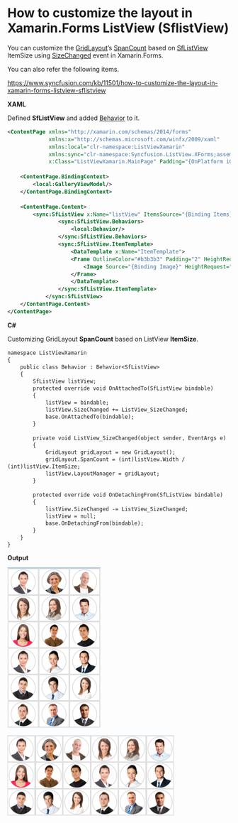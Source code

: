 # How to customize the layout in Xamarin.Forms ListView (SflistView)

You can customize the [GridLayout](https://help.syncfusion.com/cr/xamarin/Syncfusion.SfListView.XForms~Syncfusion.ListView.XForms.GridLayout.html?)’s [SpanCount](https://help.syncfusion.com/cr/xamarin/Syncfusion.SfListView.XForms~Syncfusion.ListView.XForms.GridLayout~SpanCount.html?) based on [SfListView](https://help.syncfusion.com/xamarin/listview/overview?) ItemSize using [SizeChanged](https://docs.microsoft.com/en-us/dotnet/api/xamarin.forms.visualelement.sizechanged?view=xamarin-forms) event in Xamarin.Forms.

You can also refer the following items.

https://www.syncfusion.com/kb/11501/how-to-customize-the-layout-in-xamarin-forms-listview-sflistview

**XAML**

Defined **SfListView** and added [Behavior](https://docs.microsoft.com/en-us/xamarin/xamarin-forms/app-fundamentals/behaviors/creating) to it.
``` xml
<ContentPage xmlns="http://xamarin.com/schemas/2014/forms"
             xmlns:x="http://schemas.microsoft.com/winfx/2009/xaml"
             xmlns:local="clr-namespace:ListViewXamarin"
             xmlns:sync="clr-namespace:Syncfusion.ListView.XForms;assembly=Syncfusion.SfListView.XForms"
             x:Class="ListViewXamarin.MainPage" Padding="{OnPlatform iOS='0,40,0,0'}">
 
    <ContentPage.BindingContext>
        <local:GalleryViewModel/>
    </ContentPage.BindingContext>
 
    <ContentPage.Content>
        <sync:SfListView x:Name="listView" ItemsSource="{Binding Items}" ItemSpacing="1" SelectionMode="None" BackgroundColor="#F0F0F0" ItemSize="100">
                <sync:SfListView.Behaviors>
                    <local:Behavior/>
                </sync:SfListView.Behaviors>
                <sync:SfListView.ItemTemplate>
                    <DataTemplate x:Name="ItemTemplate">
                    <Frame OutlineColor="#b3b3b3" Padding="2" HeightRequest="100" WidthRequest="100">
                        <Image Source="{Binding Image}" HeightRequest="100" WidthRequest="100" Aspect="AspectFit"/>
                    </Frame>
                    </DataTemplate>
                </sync:SfListView.ItemTemplate>
            </sync:SfListView>
    </ContentPage.Content>
</ContentPage>
```
**C#**

Customizing GridLayout **SpanCount** based on ListView **ItemSize**.
```
namespace ListViewXamarin
{
    public class Behavior : Behavior<SfListView>
    {
        SfListView listView;
        protected override void OnAttachedTo(SfListView bindable)
        {
            listView = bindable;
            listView.SizeChanged += ListView_SizeChanged;
            base.OnAttachedTo(bindable);
        }
 
        private void ListView_SizeChanged(object sender, EventArgs e)
        {
            GridLayout gridLayout = new GridLayout();
            gridLayout.SpanCount = (int)listView.Width / (int)listView.ItemSize;
            listView.LayoutManager = gridLayout; 
        }
        
        protected override void OnDetachingFrom(SfListView bindable)
        {
            listView.SizeChanged -= ListView_SizeChanged;
            listView = null;
            base.OnDetachingFrom(bindable);
        }
    }
}
```
**Output**

![LandscapeListView](https://github.com/SyncfusionExamples/customize-the-layout-in-xamarin/blob/master/ScreenShots/LandscapeListView.png)

![PortraitListView](https://github.com/SyncfusionExamples/customize-the-layout-in-xamarin/blob/master/ScreenShots/PortraitListView.png)
